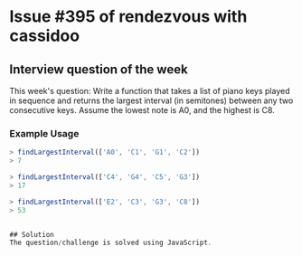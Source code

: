 # Issue #395 of rendezvous with cassidoo

## Interview question of the week

This week's question:
Write a function that takes a list of piano keys played in sequence and returns the largest interval (in semitones) between any two consecutive keys. Assume the lowest note is A0, and the highest is C8.


### Example Usage

```javascript
> findLargestInterval(['A0', 'C1', 'G1', 'C2'])
> 7

> findLargestInterval(['C4', 'G4', 'C5', 'G3'])
> 17

> findLargestInterval(['E2', 'C3', 'G3', 'C8'])
> 53


## Solution
The question/challenge is solved using JavaScript.